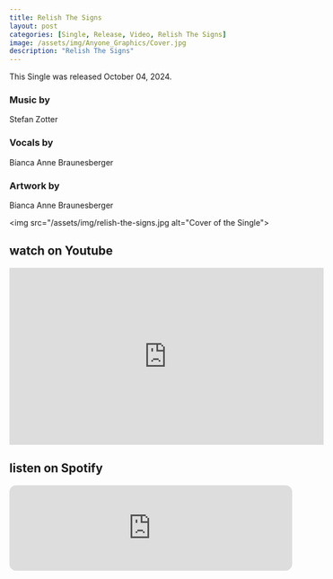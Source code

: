 ```yaml
---
title: Relish The Signs
layout: post
categories: [Single, Release, Video, Relish The Signs]
image: /assets/img/Anyone_Graphics/Cover.jpg
description: "Relish The Signs"
---
```


This Single was released October 04, 2024.


### Music by
Stefan Zotter
### Vocals by
Bianca Anne Braunesberger
### Artwork by
Bianca Anne Braunesberger

 <img src="/assets/img/relish-the-signs.jpg alt="Cover of the Single">

## watch on Youtube
<iframe width="560" height="315" src="https://www.youtube.com/embed/s-EQ5R9Ozo4?si=Z25J9Oyb42VXP6L-" title="YouTube video player" frameborder="0" allow="accelerometer; autoplay; clipboard-write; encrypted-media; gyroscope; picture-in-picture; web-share" referrerpolicy="strict-origin-when-cross-origin" allowfullscreen></iframe>

## listen on Spotify
<iframe style="border-radius:12px" src="https://open.spotify.com/embed/track/49m8XlUKubrclHyydohYe3?utm_source=generator" width="100%" height="152" frameBorder="0" allowfullscreen="" allow="autoplay; clipboard-write; encrypted-media; fullscreen; picture-in-picture" loading="lazy"></iframe>
